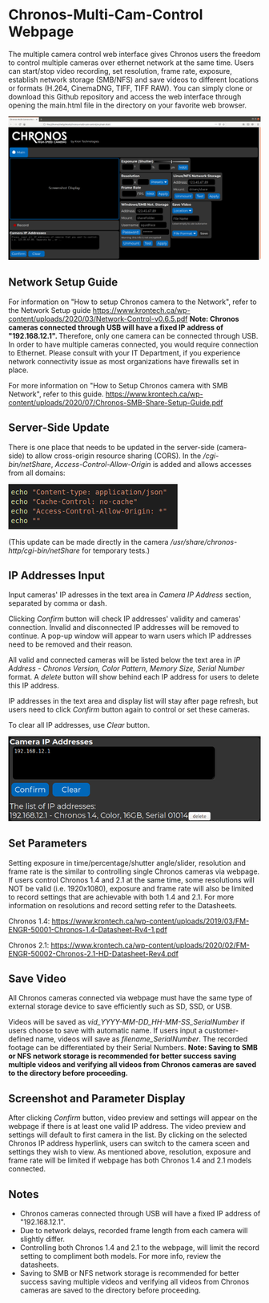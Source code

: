 # Chronos-Multi-Cam-Control Webpage
The multiple camera control web interface gives Chronos users the freedom to control multiple cameras over ethernet network at the same time. Users can start/stop video recording, set resolution, frame rate, exposure, establish network storage (SMB/NFS) and save videos to different locations or formats (H.264, CinemaDNG, TIFF, TIFF RAW). You can simply clone or download this Github repository and access the web interface through opening the main.html file in the directory on your favorite web browser. 

![image](https://github.com/krontech/chronos-multi-cam-control/blob/master/screenshots/whole_screen.png)

## Network Setup Guide
For information on "How to setup Chronos camera to the Network", refer to the Network Setup guide https://www.krontech.ca/wp-content/uploads/2020/03/Network-Control-v0.6.5.pdf
<b> Note: Chronos cameras connected through USB will have a fixed IP address of "192.168.12.1". </b> Therefore, only one camera can be connected through USB. In order to have multiple cameras connected, you would require connection to Ethernet. Please consult with your IT Department, if you experience network connectivity issue as most organizations have firewalls set in place.

For more information on "How to Setup Chronos camera with SMB Network", refer to this guide. https://www.krontech.ca/wp-content/uploads/2020/07/Chronos-SMB-Share-Setup-Guide.pdf 


## Server-Side Update

There is one place that needs to be updated in the server-side (camera-side) to allow cross-origin resource sharing (CORS). In the */cgi-bin/netShare*, *Access-Control-Allow-Origin* is added and allows accesses from all domains:

![image](https://github.com/krontech/chronos-multi-cam-control/blob/master/screenshots/netShare_update.png)

(This update can be made directly in the camera */usr/share/chronos-http/cgi-bin/netShare* for temporary tests.)

## IP Addresses Input

Input cameras' IP adresses in the text area in *Camera IP Address* section, separated by comma or dash. 

Clicking *Confirm* button will check IP addresses' validity and cameras' connection. Invalid and disconnected IP addresses will be removed to continue. A pop-up window will appear to warn users which IP addresses need to be removed and their reason. 

All valid and connected cameras will be listed below the text area in *IP Address - Chronos Version, Color Pattern, Memory Size, Serial Number* format. A *delete* button will show behind each IP address for users to delete this IP address. 

IP addresses in the text area and display list will stay after page refresh, but users need to click *Confirm* button again to control or set these cameras.

To clear all IP addresses, use *Clear* button.

![image](https://github.com/krontech/chronos-multi-cam-control/blob/master/screenshots/cmarea_ip_addresses.png)

## Set Parameters

Setting exposure in time/percentage/shutter angle/slider, resolution and frame rate is the similar to controlling single Chronos cameras via webpage. If users control Chronos 1.4 and 2.1 at the same time, some resolutions will NOT be valid (i.e. 1920x1080), exposure and frame rate will also be limited to record settings that are achievable with both 1.4 and 2.1. For more information on resolutions and record setting refer to the Datasheets.

Chronos 1.4: https://www.krontech.ca/wp-content/uploads/2019/03/FM-ENGR-50001-Chronos-1.4-Datasheet-Rv4-1.pdf

Chronos 2.1: https://www.krontech.ca/wp-content/uploads/2020/02/FM-ENGR-50002-Chronos-2.1-HD-Datasheet-Rev4.pdf

## Save Video

All Chronos cameras connected via webpage must have the same type of external storage device to save efficiently such as SD, SSD, or USB.

Videos will be saved as *vid_YYYY-MM-DD_HH-MM-SS_SerialNumber* if users choose to save with automatic name. If users input a customer-defined name, videos will save as *filename_SerialNumber*. The recorded footage can be differentiated by their Serial Numbers. <b> Note: Saving to SMB or NFS network storage is recommended for better success saving multiple videos and verifying all videos from Chronos cameras are saved to the directory before proceeding. </b>


## Screenshot and Parameter Display

After clicking *Confirm* button, video preview and settings will appear on the webpage if there is at least one valid IP address. The video preview and settings will default to first camera in the list. By clicking on the selected Chronos IP address hyperlink, users can switch to the camera sceen and settings they wish to view. As mentioned above, resolution, exposure and frame rate will be limited if webpage has both Chronos 1.4 and 2.1 models connected. 

## Notes
- Chronos cameras connected through USB will have a fixed IP address of "192.168.12.1".
- Due to network delays, recorded frame length from each camera will slightly differ.
- Controlling both Chronos 1.4 and 2.1 to the webpage, will limit the record setting to compliment both models. For more info, review the datasheets.
- Saving to SMB or NFS network storage is recommended for better success saving multiple videos and verifying all videos from Chronos cameras are saved to the directory before proceeding.
